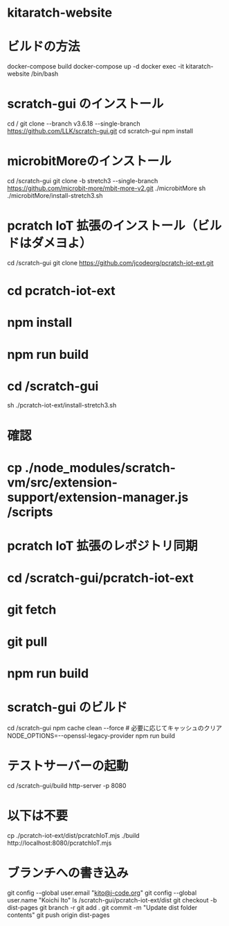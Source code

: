 # kitaratch-website


# ビルドの方法
docker-compose build
docker-compose up -d
docker exec -it kitaratch-website /bin/bash

# scratch-gui のインストール
cd /
git clone --branch v3.6.18 --single-branch https://github.com/LLK/scratch-gui.git
cd scratch-gui
npm install

# microbitMoreのインストール
cd /scratch-gui
git clone -b stretch3 --single-branch https://github.com/microbit-more/mbit-more-v2.git ./microbitMore
sh ./microbitMore/install-stretch3.sh

# pcratch IoT 拡張のインストール（ビルドはダメヨよ）
cd /scratch-gui
git clone https://github.com/jcodeorg/pcratch-iot-ext.git
# cd pcratch-iot-ext
# npm install
# npm run build
# cd /scratch-gui
sh ./pcratch-iot-ext/install-stretch3.sh
# 確認
# cp ./node_modules/scratch-vm/src/extension-support/extension-manager.js /scripts

# pcratch IoT 拡張のレポジトリ同期
# cd /scratch-gui/pcratch-iot-ext
# git fetch
# git pull
# npm run build

# scratch-gui のビルド
cd /scratch-gui
npm cache clean --force  # 必要に応じてキャッシュのクリア
NODE_OPTIONS=--openssl-legacy-provider npm run build

# テストサーバーの起動
cd /scratch-gui/build
http-server -p 8080




#    以下は不要
cp ./pcratch-iot-ext/dist/pcratchIoT.mjs ./build
http://localhost:8080/pcratchIoT.mjs

# ブランチへの書き込み
git config --global user.email "kito@j-code.org"
git config --global user.name "Koichi Ito"
ls /scratch-gui/pcratch-iot-ext/dist
git checkout -b dist-pages
git branch -r
git add .
git commit -m "Update dist folder contents"
git push origin dist-pages